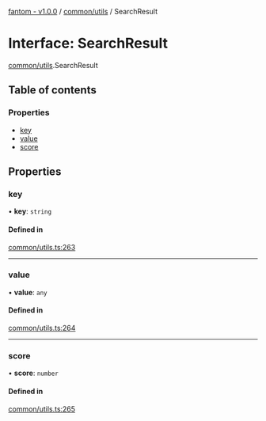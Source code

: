 [fantom - v1.0.0](../README.md) / [common/utils](../modules/common_utils.md) / SearchResult

# Interface: SearchResult

[common/utils](../modules/common_utils.md).SearchResult

## Table of contents

### Properties

- [key](common_utils.SearchResult.md#key)
- [value](common_utils.SearchResult.md#value)
- [score](common_utils.SearchResult.md#score)

## Properties

### key

• **key**: `string`

#### Defined in

[common/utils.ts:263](https://github.com/ispyhumanfly/fantom/blob/579db0bfe70463ab669b28f1fa6e442784277dd6/common/utils.ts#L263)

___

### value

• **value**: `any`

#### Defined in

[common/utils.ts:264](https://github.com/ispyhumanfly/fantom/blob/579db0bfe70463ab669b28f1fa6e442784277dd6/common/utils.ts#L264)

___

### score

• **score**: `number`

#### Defined in

[common/utils.ts:265](https://github.com/ispyhumanfly/fantom/blob/579db0bfe70463ab669b28f1fa6e442784277dd6/common/utils.ts#L265)
